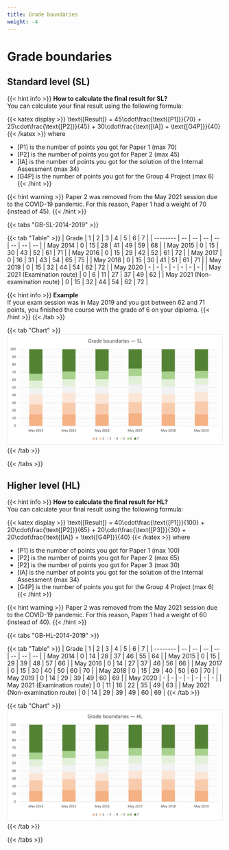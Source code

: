 ```yaml
---
title: Grade boundaries
weight: -4
---
```


# Grade boundaries

## Standard level (SL)

{{< hint info >}}
**How to calculate the final result for SL?**  
You can calculate your final result using the following formula:  

{{< katex display  >}}
\text{[Result]} = 45\cdot\frac{\text{[P1]}}{70} + 25\cdot\frac{\text{[P2]}}{45} + 30\cdot\frac{\text{[IA]} + \text{[G4P]}}{40}
{{< /katex >}}
where
* [P1] is the number of points you got for Paper 1 (max 70)
* [P2] is the number of points you got for Paper 2 (max 45)
* [IA] is the number of points you got for the solution of the Internal Assessment (max 34)
* [G4P] is the number of points you got for the Group 4 Project (max 6)
{{< /hint >}}

{{< hint warning >}}
Paper 2 was removed from the May 2021 session due to the COVID-19 pandemic. For this reason, Paper 1 had a weight of 70 (instead of 45).
{{< /hint >}}

{{< tabs "GB-SL-2014-2019" >}}

{{< tab "Table" >}}
| Grade    |  1 |  2 |  3 |  4 |  5 |  6 |  7 |
| -------- | -- | -- | -- | -- | -- | -- | -- |
| May 2014 |  0 | 15 | 28 | 41 | 49 | 59 | 68 |
| May 2015 |  0 | 15 | 30 | 43 | 52 | 61 | 71 |
| May 2016 |  0 | 15 | 29 | 42 | 52 | 61 | 72 |
| May 2017 |  0 | 16 | 31 | 43 | 54 | 65 | 75 |
| May 2018 |  0 | 15 | 30 | 41 | 51 | 61 | 71 |
| May 2019 |  0 | 15 | 32 | 44 | 54 | 62 | 72 |
| May 2020 |  - |  - |  - |  - |  - |  - |  - |
| May 2021 (Examination route) |  0 |  6 | 11 | 27 | 37 | 49 | 62 |
| May 2021 (Non-examination route) |  0 | 15 | 32 | 44 | 54 | 62 | 72 |

{{< hint info >}}
**Example**  
If your exam session was in May 2019 and you got between 62 and 71 points, you finished the course with the grade of 6 on your diploma.
{{< /hint >}}
{{< /tab >}}

{{< tab "Chart" >}}
![](GB-SL-2014-2019.png)
{{< /tab >}}

{{< /tabs >}}

## Higher level (HL)

{{< hint info >}}
**How to calculate the final result for HL?**  
You can calculate your final result using the following formula:  

{{< katex display  >}}
\text{[Result]} = 40\cdot\frac{\text{[P1]}}{100} + 20\cdot\frac{\text{[P2]}}{65} + 20\cdot\frac{\text{[P3]}}{30} + 20\cdot\frac{\text{[IA]} + \text{[G4P]}}{40}
{{< /katex >}}
where
* [P1] is the number of points you got for Paper 1 (max 100)
* [P2] is the number of points you got for Paper 2 (max 65)
* [P2] is the number of points you got for Paper 3 (max 30)
* [IA] is the number of points you got for the solution of the Internal Assessment (max 34)
* [G4P] is the number of points you got for the Group 4 Project (max 6)
{{< /hint >}}

{{< hint warning >}}
Paper 2 was removed from the May 2021 session due to the COVID-19 pandemic. For this reason, Paper 1 had a weight of 60 (instead of 40).
{{< /hint >}}

{{< tabs "GB-HL-2014-2019" >}}

{{< tab "Table" >}}
| Grade    |  1 |  2 |  3 |  4 |  5 |  6 |  7 |
| -------- | -- | -- | -- | -- | -- | -- | -- |
| May 2014 |  0 | 14 | 28 | 37 | 46 | 55 | 64 |
| May 2015 |  0 | 15 | 29 | 39 | 48 | 57 | 66 |
| May 2016 |  0 | 14 | 27 | 37 | 46 | 56 | 66 |
| May 2017 |  0 | 15 | 30 | 40 | 50 | 60 | 70 |
| May 2018 |  0 | 15 | 29 | 40 | 50 | 60 | 70 |
| May 2019 |  0 | 14 | 29 | 39 | 49 | 60 | 69 |
| May 2020 |  - |  - |  - |  - |  - |  - |  - |
| May 2021 (Examination route) |  0 | 11 | 16 | 22 | 35 | 49 | 63 |
| May 2021 (Non-examination route) |  0 | 14 | 29 | 39 | 49 | 60 | 69 |
{{< /tab >}}

{{< tab "Chart" >}}
![](GB-HL-2014-2019.png)
{{< /tab >}}

{{< /tabs >}}
